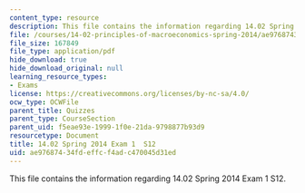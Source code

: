 ```yaml
---
content_type: resource
description: This file contains the information regarding 14.02 Spring 2014 Exam 1  S12.
file: /courses/14-02-principles-of-macroeconomics-spring-2014/ae97687434fdeffcf4adc470045d31ed_MIT14_02S14_Exam1_S12.pdf
file_size: 167849
file_type: application/pdf
hide_download: true
hide_download_original: null
learning_resource_types:
- Exams
license: https://creativecommons.org/licenses/by-nc-sa/4.0/
ocw_type: OCWFile
parent_title: Quizzes
parent_type: CourseSection
parent_uid: f5eae93e-1999-1f0e-21da-9798877b93d9
resourcetype: Document
title: 14.02 Spring 2014 Exam 1  S12
uid: ae976874-34fd-effc-f4ad-c470045d31ed
---
```

This file contains the information regarding 14.02 Spring 2014 Exam 1  S12.